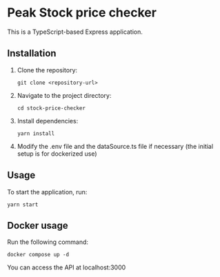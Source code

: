 # Peak Stock price checker

This is a TypeScript-based Express application.

## Installation

1. Clone the repository:
   ```
   git clone <repository-url>
   ```

2. Navigate to the project directory:
   ```
   cd stock-price-checker
   ```

3. Install dependencies:
   ```
   yarn install
   ```

4. Modify the .env file and the dataSource.ts file if necessary (the initial setup is for dockerized use)

## Usage

To start the application, run:
```
yarn start
```

## Docker usage

Run the following command:
```
docker compose up -d
```

You can access the API at localhost:3000